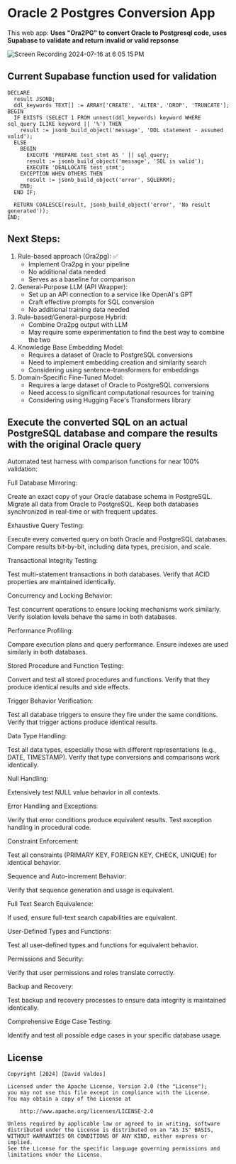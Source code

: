 # Oracle 2 Postgres Conversion App

This web app: **Uses "Ora2PG" to convert Oracle to Postgresql code, uses Supabase to validate and return invalid or valid repsonse**


![Screen Recording 2024-07-16 at 6 05 15 PM](https://github.com/user-attachments/assets/59ac8497-78ba-44c3-a02c-f5d43a42df81)



## Current Supabase function used for validation

```
DECLARE
  result JSONB;
  ddl_keywords TEXT[] := ARRAY['CREATE', 'ALTER', 'DROP', 'TRUNCATE'];
BEGIN
  IF EXISTS (SELECT 1 FROM unnest(ddl_keywords) keyword WHERE sql_query ILIKE keyword || '%') THEN
    result := jsonb_build_object('message', 'DDL statement - assumed valid');
  ELSE
    BEGIN
      EXECUTE 'PREPARE test_stmt AS ' || sql_query;
      result := jsonb_build_object('message', 'SQL is valid');
      EXECUTE 'DEALLOCATE test_stmt';
    EXCEPTION WHEN OTHERS THEN
      result := jsonb_build_object('error', SQLERRM);
    END;
  END IF;

  RETURN COALESCE(result, jsonb_build_object('error', 'No result generated'));
END;

```

## Next Steps:

1. Rule-based approach (Ora2pg): ✅
    * Implement Ora2pg in your pipeline
    * No additional data needed
    * Serves as a baseline for comparison
2. General-Purpose LLM (API Wrapper):
    * Set up an API connection to a service like OpenAI's GPT
    * Craft effective prompts for SQL conversion
    * No additional training data needed
3. Rule-based/General-purpose Hybrid:
    * Combine Ora2pg output with LLM 
    * May require some experimentation to find the best way to combine the two
4. Knowledge Base Embedding Model:
    * Requires a dataset of Oracle to PostgreSQL conversions
    * Need to implement embedding creation and similarity search
    * Considering using sentence-transformers for embeddings
5. Domain-Specific Fine-Tuned Model:
    * Requires a large dataset of Oracle to PostgreSQL conversions
    * Need access to significant computational resources for training
    * Considering using Hugging Face's Transformers library 



## Execute the converted SQL on an actual PostgreSQL database and compare the results with the original Oracle query
 
Automated test harness with comparison functions for near 100% validation:

Full Database Mirroring:

Create an exact copy of your Oracle database schema in PostgreSQL.
Migrate all data from Oracle to PostgreSQL.
Keep both databases synchronized in real-time or with frequent updates.


Exhaustive Query Testing:

Execute every converted query on both Oracle and PostgreSQL databases.
Compare results bit-by-bit, including data types, precision, and scale.


Transactional Integrity Testing:

Test multi-statement transactions in both databases.
Verify that ACID properties are maintained identically.


Concurrency and Locking Behavior:

Test concurrent operations to ensure locking mechanisms work similarly.
Verify isolation levels behave the same in both databases.


Performance Profiling:

Compare execution plans and query performance.
Ensure indexes are used similarly in both databases.


Stored Procedure and Function Testing:

Convert and test all stored procedures and functions.
Verify that they produce identical results and side effects.


Trigger Behavior Verification:

Test all database triggers to ensure they fire under the same conditions.
Verify that trigger actions produce identical results.


Data Type Handling:

Test all data types, especially those with different representations (e.g., DATE, TIMESTAMP).
Verify that type conversions and comparisons work identically.


Null Handling:

Extensively test NULL value behavior in all contexts.


Error Handling and Exceptions:

Verify that error conditions produce equivalent results.
Test exception handling in procedural code.


Constraint Enforcement:

Test all constraints (PRIMARY KEY, FOREIGN KEY, CHECK, UNIQUE) for identical behavior.


Sequence and Auto-increment Behavior:

Verify that sequence generation and usage is equivalent.


Full Text Search Equivalence:

If used, ensure full-text search capabilities are equivalent.


User-Defined Types and Functions:

Test all user-defined types and functions for equivalent behavior.


Permissions and Security:

Verify that user permissions and roles translate correctly.


Backup and Recovery:

Test backup and recovery processes to ensure data integrity is maintained identically.


Comprehensive Edge Case Testing:

Identify and test all possible edge cases in your specific database usage.


## License

    Copyright [2024] [David Valdes]

    Licensed under the Apache License, Version 2.0 (the "License");
    you may not use this file except in compliance with the License.
    You may obtain a copy of the License at

        http://www.apache.org/licenses/LICENSE-2.0

    Unless required by applicable law or agreed to in writing, software
    distributed under the License is distributed on an "AS IS" BASIS,
    WITHOUT WARRANTIES OR CONDITIONS OF ANY KIND, either express or implied.
    See the License for the specific language governing permissions and
    limitations under the License.
